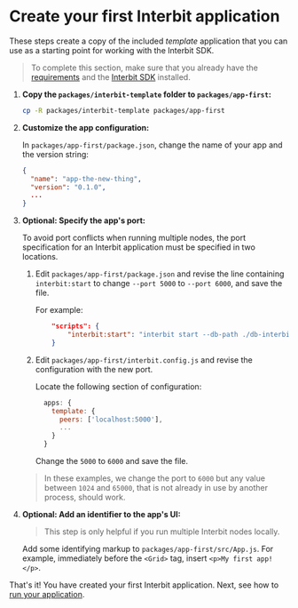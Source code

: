 # Create your first Interbit application

These steps create a copy of the included _template_ application that you can
use as a starting point for working with the Interbit SDK.

> To complete this section, make sure that you already have the
> [requirements](requirements.md) and the [Interbit SDK](install.md)
> installed.

1.  **Copy the `packages/interbit-template` folder to `packages/app-first`:**

    ```sh
    cp -R packages/interbit-template packages/app-first
    ```

1.  **Customize the app configuration:**

    In `packages/app-first/package.json`, change the name of your app and the
    version string:

    ```json
    {
      "name": "app-the-new-thing",
      "version": "0.1.0",
      ...
    }
    ```

1.  **Optional: Specify the app's port:**

    To avoid port conflicts when running multiple nodes, the port specification
    for an Interbit application must be specified in two locations.

    1.  Edit `packages/app-first/package.json` and revise the line containing
        `interbit:start` to change `--port 5000` to `--port 6000`, and save the
        file.

        For example:

        ```json
            "scripts": {
                "interbit:start": "interbit start --db-path ./db-interbit --port 6000 --dev --no-watch",
            }
        ```

    1.  Edit `packages/app-first/interbit.config.js` and revise the
        configuration with the new port.

        Locate the following section of configuration:

        ```js
          apps: {
            template: {
              peers: ['localhost:5000'],
              ...
            }
          }
        ```

        Change the `5000` to `6000` and save the file.

    > In these examples, we change the port to `6000` but any value between
    > `1024` and `65000`, that is not already in use by another process, should
    > work.

1.  **Optional: Add an identifier to the app's UI:**

    > This step is only helpful if you run multiple Interbit nodes locally.

    Add some identifying markup to `packages/app-first/src/App.js`. For example,
    immediately before the `<Grid>` tag, insert `<p>My first
    app!</p>`.

That's it! You have created your first Interbit application. Next, see how to
[run your application](run.md).
